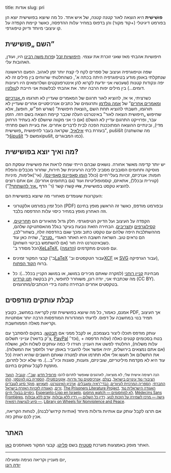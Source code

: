 title: אודות
slug: pri

**פוּשִׁישִׁית** היא הוצאה לאור קטנה קטנה, של איש אחד. כל מה שיוצא בפושישית יוצא הן בפורמט דיגיטלי (+קוד מקור) והן בדפוס במחיר עלות ההדפסה, כאשר קיימת הקפדה על קו עיצובי מיוחד ודיוק טיפוגרפי.



## השם „פושישית”

חיפושיות אהבתי מאז שאני זוכרת את עצמי. [חיפושיות זבל](https://he.wikipedia.org/wiki/%D7%97%D7%99%D7%A4%D7%95%D7%A9%D7%99%D7%AA_%D7%96%D7%91%D7%9C) ו[פרות משה רבינו](https://he.wikipedia.org/wiki/%D7%9E%D7%95%D7%A9%D7%99%D7%AA_%D7%94%D7%A9%D7%91%D7%A2) היו, ועודן, האהובות עלי.

שפה וטיפוגרפיה ועיצוב של ספרים לקח לי קצת יותר זמן לאהוב. הפעם הראשונה שנתקלתי באופן מודע בטיפוגרפיה היתה בכתה א׳, כשהחלטתי שרווחים בין מילים זה לא יפה ונקודות קטנות (שעכשיו אני יודעת לקרוא להן אינטרפונקטים ושלרומאים היו רעיונות דומים…) בין מילים יפות הרבה יותר. את אהבתי לבלשנות אני חייבת ל<a href="http://en.wikipedia.org/wiki/Languages_of_Arda">טולקין</a>.

כשרציתי, אי אז, להוציא לאור תרגום של המאמרים שעדיין לא תורגמו מ„<a href="http://en.wikipedia.org/wiki/Anarchism_and_Other_Essays">אנרכיזם ומאמרים אחרים</a>” של <a href="http://en.wikipedia.org/wiki/Emma_Goldman">אמה גולדמן</a> ותרגומים של כתבים אנרכיסטיים אחרים שעדיין לא תורגמו, חשבתי להוציא תחת השם „הוצאת חיפושית” (שורש חפ״ש, חופש), אלא שחיפוש „חיפושית הוצאה לאור” באינטרנט העלה שכבר קיימת הוצאה בשם הזה. הזמן עבר, ופרוייקט התרגום עדיין לא הושלם (אם כי אני מקווה שיושלם לא בעתיד הרחוק מדי), ובינתיים ההוצאה המתוככנת הפכה לבית לדברים אחרים. את בעיית השם פתרתי בעזרת בתי <a href="http://twitter.com/Lulitroll">אילאיל</a>, שקראה בעבר לחיפושית „פושישית”, pušišít (מה שהשתנה ל־<a href="http://twitter.com/Lulitroll/status/22468796915">šipušít</a> משם ל־xipušít, כמו המבוגרים).



## מה ואיך יוצא בפושישית?

יש יותר קדימה מאשר אחורה. נושאים שבהם הייתי שמח לראות את פושישית עוסקת הם מוסיקה ותחומים הסובבים מסביב לליבה הרעיונית של חירות, שחרור מכבלים והפלת חומות: אנרכיזם, זכויות בעלי־חיים (כולל <a href="http://en.wikipedia.org/wiki/Homo_sapiens_sapiens">הומו סאפיינס סאפיינס</a>), (אי־)אלימות, מיניות (קווירית ובכלל), אתאיזם, קוסמופוליטיות ועוד (גם בתחומים אחרים). אם אתם רוצים להוציא טקסט בפושישית, <strike>צרו</strike> קִשרו קשר (ר׳ הדף „<a href="?page_id=20">איך להשתתף?</a>”).

העקרונות שעומדים מאחורי מה שיוצא בפושישית הם:

* הכל זמין בפורמט אלקטרוני (PDF) ובפורמט מודפס, כאשר זה הראשון מופץ בחינם וזה האחרון מופץ במחיר כיסוי עלות ההדפסה בלבד.

* הקפדה על העיצוב ועל הדיוק הטיפוגרפי. חלק גדול מהאיורים הם <a href="http://en.wikipedia.org/wiki/Engraving">תחריטים</a>, <a href="http://en.wikipedia.org/wiki/Woodcut">קסילוגרפים</a> ו<a href="http://en.wikipedia.org/wiki/Etching">תצריבים</a>. הבחירה הזאת נובעת בעיקר בגלל מהאסתטיקה שלהם, מההשתלבות היפה שלהם עם טקסט כתוב ומכך שגם בהדפסה זולה, בשחור־לבן, הם נראים טוב. השראה חשובה היא האתר האגדי „<a href="http://snark.co.il/">סנרק</a>”, שהיה כאן עוד כשבאינטרנט היה חור (אם להשתמש בביטוי השחוק).<br />
הכל מסודר ב־<a href="http://scripts.sil.org/XeTeX">XeLaTeX</a>, עם פונטים מתקדמים (<a href="http://nitens.org/taraborelli/latex">הדגמה</a>).

* קבצי המקור זמינים (ב־<a href="http://en.wikipedia.org/wiki/LaTeX">LaTeX</a> עבור הטקסטים וב־<a href="http://en.wikipedia.org/wiki/XCF_(file_format)">XCF</a> או [SVG](https://he.wikipedia.org/wiki/SVG) עבור הגרפיקה), ברוח <a href="http://en.wikipedia.org/wiki/Open_source">הקוד הפתוח</a>.

* מבחינת <a href="http://en.wikipedia.org/wiki/Intellectual_property">קניין רוחני</a> (למקרה שאתם מכירים במושג, או במושג הקניין בכלל…): כל מה שכתבתי אני, יודה רונן, משוחרר לחופשי, רק בבקשה [תנו קרדיט](https://creativecommons.org/licenses/by/4.0/) (CC BY). בטקסטים אחרים הבחירה נתונה בידי הכותבים/מתרגמים.



<h2 id="presajxoj">קבלת עותקים מודפסים</h2>

אמנם, כאמור, כל מה שיוצא בפושישית זמין לקריאה במחשב, כקובץ PDF, אך העיצוב תמיד בנוי במחשבה על דפוס. לדעתי המהדורות המודפסות הרבה יותר אסתטיות וקריאות מאלה הממוחשבת.

עותק מודפס תוכלו ליצור בעצמכם, או לקבל ממני אם [תבקשו](http://me.digitalwords.net/). במקום להסתבך עם ענייני תשלום (צ׳ק בדואר, <a href="https://www.paypal.com/">PayPal</a> וכד׳), בטח בסכומים קטנים כאלה (עלות הדפסה + עלות משלוח), החלטתי לפשט את העניין: תגידו לי כמה עותקים לשלוח ולאן, ואשלח (אם אתם נמצאים בירושלים, יהיה אפשר אולי להעביר באופן ישיר ולחסוך את המשלוח). את התשלום אל תעשו אלי אלא תתרמו אותו למטרה שאתם חושבים שהיא ראויה (כל עוד היא לא מקדמת מיליטריזם, שוביניזם, גזענות, סוגנות וכיו״ב…). מי שלא יכול לתרום, מוזמןת לקבל עותקים בחינם.

<small>הנה רשימה אישית שלי, לא מוציאה, לארגונים שאפשר לתרום להם: <a href="http://www.newprofile.org/">פרופיל חדש</a>, <a href="http://free.org.il/">שב״י</a>, <a href="http://www.ginger.org.il/">זנגביל</a>, <a href="http://www.stoptorture.org.il/">הוועד הציבורי נגד עינויים בישראל</a>, <a href="http://www.btselem.org/">בצלם</a>, <a href="http://www.awalls.org/">אנרכיסטים נגד גדרות</a>, <a href="http://activestills.org/">אקטיבסטילז</a>, <a href="http://maritbenisrael.wordpress.com/%d7%a1%d7%a4%d7%a8%d7%99%d7%99%d7%aa-%d7%92%d7%9f-%d7%9c%d7%95%d7%99%d7%a0%d7%a1%d7%a7%d7%99/">הספריה בגן לווינסקי</a>, <a href="http://www.mtzedek.org.il/abouttav.asp">התו החברתי</a>, <a href="http://www.clfb.org.il/">הספריה המרכזית לעיוורים, כבדי־ראיה ומוגבלים</a>, <a href="http://www.archive.org/">ארכיון האינטרנט</a>, <a href="http://www.taayush.org/">תעאיוש</a>, <a href="http://www.hotline.org.il/">מוקד סיוע לעובדים זרים</a>, <a href="http://www.acri.org.il/">האגודה לזכויות האזרח בישראל</a>, <a href="http://www.prisonersliteratureproject.com/">The Prisoners Literature Project</a>, <a href="http://www.isav.org.il/">האגודה הישראלית נגד ניסויים בבעלי חיים</a>, <a href="http://esperanto.org.il/">Esperanto-Ligo en Israelo</a>, <a href="http://www.machsomwatch.org/">מחסום watch — לא למחסומים</a>, <a href="http://www.msf.org/">Médecins Sans Frontières</a>, <a href="http://www.gisha.org/">גישה — מרכז לשמירה על הזכות לנוע</a>, <a href="http://www.allforpeace.org/">רדיו כל השלום — רדיו ללא גבולות</a>, <a href="http://he.humans-without-borders.org/">אדם ללא גבולות — סיוע לנגישות רפואית</a>, <a href="http://www.lownp.com/">Library on Wheels for Nonviolence and Peace</a>.</small>

אם תרצו לקבל עותק עם אותיות גדולות מיוחד (אותיות קידוש־לבנה), לנוחות הקריאה, אכין לכם עותק כזה.



<h2 id="retejo">האתר</h2>

האתר מופק באמצעות מערכת [סטטית](https://www.staticgen.com/) בשם [פליקן](https://github.com/getpelican/pelican). קבצי המקור מאוחסנים [כאן](https://github.com/rwmpelstilzchen/xpr.digitalwords.net).



-------

יום מעניין וקריאה נעימה ומועילה,  
[יודה רונן](http://me.digitalwords.net/)
